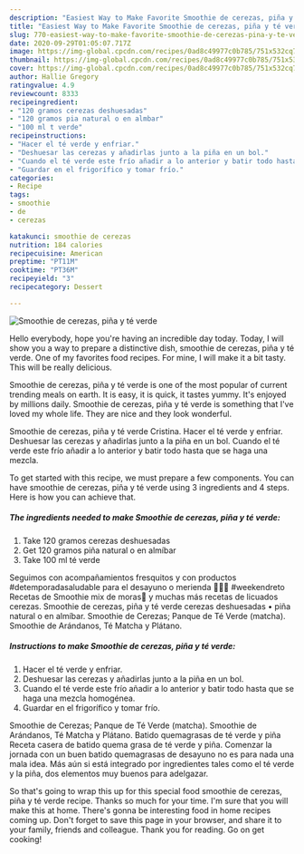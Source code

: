 ```yaml
---
description: "Easiest Way to Make Favorite Smoothie de cerezas, piña y té verde"
title: "Easiest Way to Make Favorite Smoothie de cerezas, piña y té verde"
slug: 770-easiest-way-to-make-favorite-smoothie-de-cerezas-pina-y-te-verde
date: 2020-09-29T01:05:07.717Z
image: https://img-global.cpcdn.com/recipes/0ad8c49977c0b785/751x532cq70/smoothie-de-cerezas-pina-y-te-verde-foto-principal.jpg
thumbnail: https://img-global.cpcdn.com/recipes/0ad8c49977c0b785/751x532cq70/smoothie-de-cerezas-pina-y-te-verde-foto-principal.jpg
cover: https://img-global.cpcdn.com/recipes/0ad8c49977c0b785/751x532cq70/smoothie-de-cerezas-pina-y-te-verde-foto-principal.jpg
author: Hallie Gregory
ratingvalue: 4.9
reviewcount: 8333
recipeingredient:
- "120 gramos cerezas deshuesadas"
- "120 gramos pia natural o en almbar"
- "100 ml t verde"
recipeinstructions:
- "Hacer el té verde y enfriar."
- "Deshuesar las cerezas y añadirlas junto a la piña en un bol."
- "Cuando el té verde este frío añadir a lo anterior y batir todo hasta que se haga una mezcla homogénea."
- "Guardar en el frigorífico y tomar frío."
categories:
- Recipe
tags:
- smoothie
- de
- cerezas

katakunci: smoothie de cerezas 
nutrition: 184 calories
recipecuisine: American
preptime: "PT11M"
cooktime: "PT36M"
recipeyield: "3"
recipecategory: Dessert

---
```



![Smoothie de cerezas, piña y té verde](https://img-global.cpcdn.com/recipes/0ad8c49977c0b785/751x532cq70/smoothie-de-cerezas-pina-y-te-verde-foto-principal.jpg)

Hello everybody, hope you're having an incredible day today. Today, I will show you a way to prepare a distinctive dish, smoothie de cerezas, piña y té verde. One of my favorites food recipes. For mine, I will make it a bit tasty. This will be really delicious.

Smoothie de cerezas, piña y té verde is one of the most popular of current trending meals on earth. It is easy, it is quick, it tastes yummy. It's enjoyed by millions daily. Smoothie de cerezas, piña y té verde is something that I've loved my whole life. They are nice and they look wonderful.

Smoothie de cerezas, piña y té verde Cristina. Hacer el té verde y enfriar. Deshuesar las cerezas y añadirlas junto a la piña en un bol. Cuando el té verde este frío añadir a lo anterior y batir todo hasta que se haga una mezcla.


To get started with this recipe, we must prepare a few components. You can have smoothie de cerezas, piña y té verde using 3 ingredients and 4 steps. Here is how you can achieve that.

<!--inarticleads1-->

##### The ingredients needed to make Smoothie de cerezas, piña y té verde:

1. Take 120 gramos cerezas deshuesadas
1. Get 120 gramos piña natural o en almíbar
1. Take 100 ml té verde


Seguimos con acompañamientos fresquitos y con productos #detemporadasaludable para el desayuno o merienda 🍒🍒🍊 #weekendreto Recetas de Smoothie mix de moras🍓 y muchas más recetas de licuados cerezas. Smoothie de cerezas, piña y té verde cerezas deshuesadas • piña natural o en almíbar. Smoothie de Cerezas; Panque de Té Verde (matcha). Smoothie de Arándanos, Té Matcha y Plátano. 

<!--inarticleads2-->

##### Instructions to make Smoothie de cerezas, piña y té verde:

1. Hacer el té verde y enfriar.
1. Deshuesar las cerezas y añadirlas junto a la piña en un bol.
1. Cuando el té verde este frío añadir a lo anterior y batir todo hasta que se haga una mezcla homogénea.
1. Guardar en el frigorífico y tomar frío.


Smoothie de Cerezas; Panque de Té Verde (matcha). Smoothie de Arándanos, Té Matcha y Plátano. Batido quemagrasas de té verde y piña Receta casera de batido quema grasa de té verde y piña. Comenzar la jornada con un buen batido quemagrasas de desayuno no es para nada una mala idea. Más aún si está integrado por ingredientes tales como el té verde y la piña, dos elementos muy buenos para adelgazar. 

So that's going to wrap this up for this special food smoothie de cerezas, piña y té verde recipe. Thanks so much for your time. I'm sure that you will make this at home. There's gonna be interesting food in home recipes coming up. Don't forget to save this page in your browser, and share it to your family, friends and colleague. Thank you for reading. Go on get cooking!
